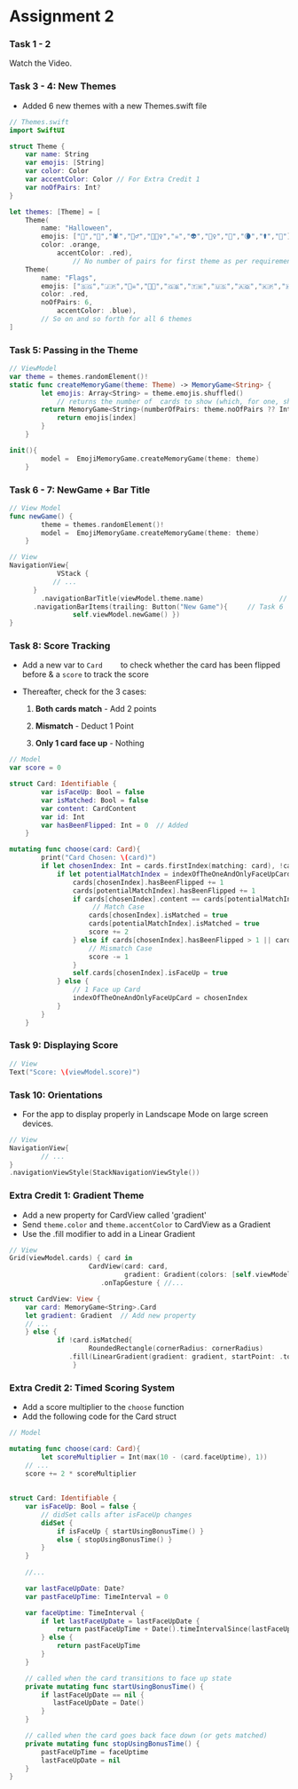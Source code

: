 # Assignment 2 

### Task 1 - 2

Watch the Video.

### Task 3 - 4: New Themes

* Added 6 new themes with a new Themes.swift file

```swift
// Themes.swift
import SwiftUI

struct Theme {
    var name: String
    var emojis: [String]
    var color: Color
  	var accentColor: Color // For Extra Credit 1
    var noOfPairs: Int?
}

let themes: [Theme] = [
    Theme(					
        name: "Halloween",
        emojis: ["👻","🎃","🕷","🧟‍♂️","🧛🏼‍♀️","☠️","👽","🦹‍♀️","🦇","🌘","⚰️","🔮"],
        color: .orange,
    		accentColor: .red),				
 				// No number of pairs for first theme as per requirements
    Theme(
        name: "Flags",
        emojis: ["🇸🇬","🇯🇵","🏴‍☠️","🏳️‍🌈","🇬🇧","🇹🇼","🇺🇸","🇦🇶","🇰🇵","🇭🇰","🇲🇨","🇼🇸"],
        color: .red,
        noOfPairs: 6,
    		accentColor: .blue),
    	// So on and so forth for all 6 themes
]

```

### Task 5: Passing in the Theme

```swift
// ViewModel
var theme = themes.randomElement()!
static func createMemoryGame(theme: Theme) -> MemoryGame<String> {
        let emojis: Array<String> = theme.emojis.shuffled()
  			// returns the number of  cards to show (which, for one, should be random)
        return MemoryGame<String>(numberOfPairs: theme.noOfPairs ?? Int.random(in: 4...6)) { index in
            return emojis[index]
        }
    }

init(){
        model =  EmojiMemoryGame.createMemoryGame(theme: theme)
    }
```

### Task 6 - 7: NewGame + Bar Title

```swift
// View Model
func newGame() {
        theme = themes.randomElement()!
        model =  EmojiMemoryGame.createMemoryGame(theme: theme)
    }

// View
NavigationView{
			VStack {
           // ...
      }
  		.navigationBarTitle(viewModel.theme.name) 					// Task 7
      .navigationBarItems(trailing: Button("New Game"){		// Task 6
                self.viewModel.newGame() })
}
```

### Task 8: Score Tracking

* Add a new var to `Card	` to check whether the card has been flipped before & a `score` to track the score

* Thereafter, check for the 3 cases:

  1. **Both cards match** - Add 2 points

  2. **Mismatch** - Deduct 1 Point

  3. **Only 1 card face up** - Nothing

```swift
// Model
var score = 0

struct Card: Identifiable {
        var isFaceUp: Bool = false
        var isMatched: Bool = false
        var content: CardContent
        var id: Int
        var hasBeenFlipped: Int = 0  // Added
    }

mutating func choose(card: Card){
        print("Card Chosen: \(card)")
        if let chosenIndex: Int = cards.firstIndex(matching: card), !cards[chosenIndex].isFaceUp, !cards[chosenIndex].isMatched {
            if let potentialMatchIndex = indexOfTheOneAndOnlyFaceUpCard {
                cards[chosenIndex].hasBeenFlipped += 1
                cards[potentialMatchIndex].hasBeenFlipped += 1
                if cards[chosenIndex].content == cards[potentialMatchIndex].content {
                     // Match Case
                    cards[chosenIndex].isMatched = true
                    cards[potentialMatchIndex].isMatched = true
                    score += 2
                } else if cards[chosenIndex].hasBeenFlipped > 1 || cards[potentialMatchIndex].hasBeenFlipped > 1{
                    // Mismatch Case
                    score -= 1
                }
                self.cards[chosenIndex].isFaceUp = true
            } else {
                // 1 Face up Card
                indexOfTheOneAndOnlyFaceUpCard = chosenIndex
            }
        }
    }
```

### Task 9: Displaying Score

```swift
// View
Text("Score: \(viewModel.score)")
```

### Task 10: Orientations

* For the app to display properly in Landscape Mode on large screen devices.

```swift
// View
NavigationView{
  		// ...
}
.navigationViewStyle(StackNavigationViewStyle())
```

### Extra Credit 1: Gradient Theme

* Add a new property for CardView called 'gradient'
* Send `theme.color` and `theme.accentColor` to CardView as a Gradient
* Use the .fill modifier to add in a Linear Gradient

```swift
// View
Grid(viewModel.cards) { card in
                    CardView(card: card, 
                             gradient: Gradient(colors: [self.viewModel.theme.color, self.viewModel.theme.accentColor]))
                       .onTapGesture { //...

struct CardView: View {
    var card: MemoryGame<String>.Card
    let gradient: Gradient  // Add new property
    // ...
  	} else {
    		if !card.isMatched{
    				RoundedRectangle(cornerRadius: cornerRadius)
               .fill(LinearGradient(gradient: gradient, startPoint: .topLeading, endPoint: .bottomTrailing)) // Linear Gradient
                }
```

### Extra Credit 2: Timed Scoring System

* Add a score multiplier to the `choose` function
* Add the following code for the Card struct

```swift
// Model

mutating func choose(card: Card){
		let scoreMultiplier = Int(max(10 - (card.faceUptime), 1))
  	// ...
  	score += 2 * scoreMultiplier
  
  
struct Card: Identifiable {
    var isFaceUp: Bool = false {
        // didSet calls after isFaceUp changes
        didSet {
            if isFaceUp { startUsingBonusTime() } 
          	else { stopUsingBonusTime() }
        }
    }
  
    //...

    var lastFaceUpDate: Date?
    var pastFaceUpTime: TimeInterval = 0

    var faceUptime: TimeInterval {
        if let lastFaceUpDate = lastFaceUpDate {
            return pastFaceUpTime + Date().timeIntervalSince(lastFaceUpDate)
        } else {
            return pastFaceUpTime
        }
    }

    // called when the card transitions to face up state
    private mutating func startUsingBonusTime() {
        if lastFaceUpDate == nil {
           lastFaceUpDate = Date()
        }
    }

    // called when the card goes back face down (or gets matched)
    private mutating func stopUsingBonusTime() {
        pastFaceUpTime = faceUptime
        lastFaceUpDate = nil
    }
}
```


